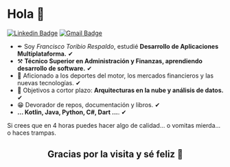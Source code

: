 <h1>Hola 👋</h1>


[![Linkedin Badge](https://img.shields.io/badge/-LinkedIn-blue?style=flat-square&logo=Linkedin&logoColor=white&link=https://kediwww.linn.com/in/francisco-toribio-respaldo/)](https://www.linkedin.com/in/francisco-toribio-respaldo/)
[![Gmail Badge](https://img.shields.io/badge/-Gmail-c14438?style=flat-square&logo=Gmail&logoColor=white&link=mailto:frantoribiorespaldo@gmail.com)](mailto:frantoribiorespaldo@gmail.com)



- ✒ Soy *Francisco Toribio Respaldo*, estudié **Desarrollo de Aplicaciones Multiplataforma.** ✔
- ⚒  **Técnico Superior en Administración y Finanzas, aprendiendo desarrollo de software.** ✔
- 🔭 Aficionado a los deportes del motor, los mercados financieros y las nuevas tecnologías. ✔
- 🎯 Objetivos a cortor plazo: **Arquitecturas en la nube y análisis de datos.** ✔
- 😁 Devorador de repos, documentación y libros.  ✔
- **... Kotlin, Java, Python, C#, Dart ...**. ✔

Si crees que en 4 horas puedes hacer algo de calidad... o vomitas mierda... o haces trampas.





   
  <h2 align="center">Gracias por la visita y sé feliz 🎵</h2>
    


 
